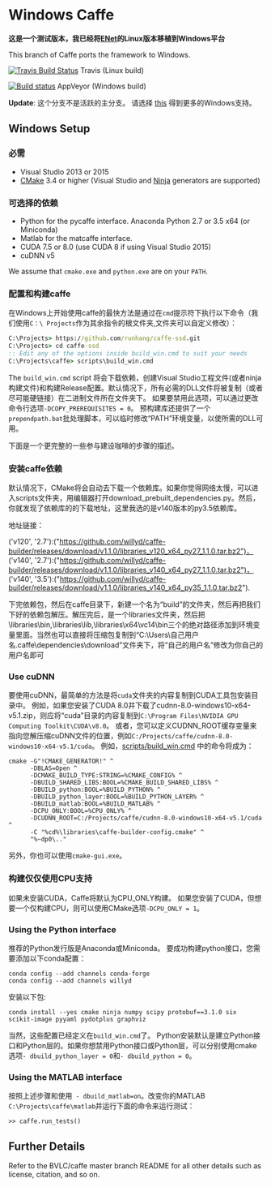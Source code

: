 # Windows Caffe

**这是一个测试版本，我已经将[ENet](https://github.com/TimoSaemann/caffe-enet)的Linux版本移植到Windows平台**


This branch of Caffe ports the framework to Windows.

[![Travis Build Status](https://api.travis-ci.org/BVLC/caffe.svg?branch=windows)](https://travis-ci.org/BVLC/caffe) Travis (Linux build)

[![Build status](https://ci.appveyor.com/api/projects/status/ew7cl2k1qfsnyql4/branch/windows?svg=true)](https://ci.appveyor.com/project/BVLC/caffe/branch/windows) AppVeyor (Windows build)

**Update**: 这个分支不是活跃的主分支。 请选择 [this](https://github.com/BVLC/caffe/tree/windows) 得到更多的Windows支持。


## Windows Setup

### 必需

 - Visual Studio 2013 or 2015
 - [CMake](https://cmake.org/) 3.4 or higher (Visual Studio and [Ninja](https://ninja-build.org/) generators are supported)

### 可选择的依赖

 - Python for the pycaffe interface. Anaconda Python 2.7 or 3.5 x64 (or Miniconda)
 - Matlab for the matcaffe interface.
 - CUDA 7.5 or 8.0 (use CUDA 8 if using Visual Studio 2015)
 - cuDNN v5

 We assume that `cmake.exe` and `python.exe` are on your `PATH`.

### 配置和构建caffe

在Windows上开始使用caffe的最快方法是通过在`cmd`提示符下执行以下命令（我们使用`C：\ Projects`作为其余指令的根文件夹,文件夹可以自定义修改）：

```cmd
C:\Projects> https://github.com/runhang/caffe-ssd.git
C:\Projects> cd caffe-ssd
:: Edit any of the options inside build_win.cmd to suit your needs
C:\Projects\caffe> scripts\build_win.cmd
```
The `build_win.cmd` script 将会下载依赖，创建Visual Studio工程文件(或者ninja构建文件)和构建Release配置。默认情况下，所有必需的DLL文件将被复制（或者尽可能硬链接）在二进制文件所在文件夹下。 如果要禁用此选项，可以通过更改命令行选项`-DCOPY_PREREQUISITES = 0`。 预构建库还提供了一个`prependpath.bat`批处理脚本，可以临时修改“PATH”环境变量，以使所需的DLL可用。

下面是一个更完整的一些参与建设咖啡的步骤的描述。

### 安装caffe依赖
默认情况下，CMake将会自动去下载一个依赖库。如果你觉得网络太慢，可以进入scripts文件夹，用编辑器打开download_prebuilt_dependencies.py。然后，你就发现了依赖库的的下载地址，这里我选的是v140版本的py3.5依赖库。

地址链接：

('v120', '2.7'):("https://github.com/willyd/caffe-builder/releases/download/v1.1.0/libraries_v120_x64_py27_1.1.0.tar.bz2")，
('v140', '2.7'):("https://github.com/willyd/caffe-builder/releases/download/v1.1.0/libraries_v140_x64_py27_1.1.0.tar.bz2")，
('v140', '3.5'):("https://github.com/willyd/caffe-builder/releases/download/v1.1.0/libraries_v140_x64_py35_1.1.0.tar.bz2").

下完依赖包，然后在caffe目录下，新建一个名为“build”的文件夹，然后再把我们下好的依赖包解压。解压完后，是一个libraries文件夹，然后把\libraries\bin,\libraries\lib,\libraries\x64\vc14\bin三个的绝对路径添加到环境变量里面。当然也可以直接将压缩包复制到“C:\Users\自己用户名\.caffe\dependencies\download”文件夹下，将“自己的用户名”修改为你自己的用户名即可
### Use cuDNN

要使用cuDNN，最简单的方法是将`cuda`文件夹的内容复制到CUDA工具包安装目录中。 例如，如果您安装了CUDA 8.0并下载了cudnn-8.0-windows10-x64-v5.1.zip，则应将“cuda”目录的内容复制到`C:\Program Files\NVIDIA GPU Computing Toolkit\CUDA\v8.0`。 或者，您可以定义CUDNN_ROOT缓存变量来指向您解压缩cuDNN文件的位置，例如`C:/Projects/caffe/cudnn-8.0-windows10-x64-v5.1/cuda`。 例如，[scripts/build_win.cmd](scripts/build_win.cmd) 中的命令将成为：

```
cmake -G"!CMAKE_GENERATOR!" ^
      -DBLAS=Open ^
      -DCMAKE_BUILD_TYPE:STRING=%CMAKE_CONFIG% ^
      -DBUILD_SHARED_LIBS:BOOL=%CMAKE_BUILD_SHARED_LIBS% ^
      -DBUILD_python:BOOL=%BUILD_PYTHON% ^
      -DBUILD_python_layer:BOOL=%BUILD_PYTHON_LAYER% ^
      -DBUILD_matlab:BOOL=%BUILD_MATLAB% ^
      -DCPU_ONLY:BOOL=%CPU_ONLY% ^
      -DCUDNN_ROOT=C:/Projects/caffe/cudnn-8.0-windows10-x64-v5.1/cuda ^
      -C "%cd%\libraries\caffe-builder-config.cmake" ^
      "%~dp0\.."
```
另外，你也可以使用`cmake-gui.exe`。

### 构建仅仅使用CPU支持

如果未安装CUDA，Caffe将默认为CPU_ONLY构建。 如果您安装了CUDA，但想要一个仅构建CPU，则可以使用CMake选项`-DCPU_ONLY = 1`。


### Using the Python interface

推荐的Python发行版是Anaconda或Miniconda。 要成功构建python接口，您需要添加以下conda配置：
```
conda config --add channels conda-forge
conda config --add channels willyd
```
安装以下包:
```
conda install --yes cmake ninja numpy scipy protobuf==3.1.0 six scikit-image pyyaml pydotplus graphviz
```
当然，这些配置已经定义在`build_win.cmd`了。
Python安装默认是建立Python接口和Python层的。如果你想禁用Python接口或Python层，可以分别使用cmake选项` - dbuild_python_layer = 0 `和` - dbuild_python = 0 `。

### Using the MATLAB interface

按照上述步骤和使用` - dbuild_matlab=on`。改变你的MATLAB `C:\Projects\caffe\matlab`并运行下面的命令来运行测试：
```
>> caffe.run_tests()
```


## Further Details

Refer to the BVLC/caffe master branch README for all other details such as license, citation, and so on.
